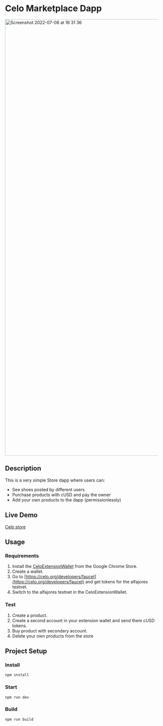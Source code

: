 # Celo Marketplace Dapp
<img width="1440" alt="Screenshot 2022-07-08 at 16 31 36" src="https://user-images.githubusercontent.com/70149872/178001992-441b2733-791a-48c1-8e89-a1e637e0baa0.png">

## Description
This is a very simple Store dapp where users can:
* See shoes posted by different users
* Purchase products with cUSD and pay the owner
* Add your own products to the dapp (permissionlessly)

## Live Demo
[Celo store](https://celo-basics.vercel.app/)
## Usage

### Requirements
1. Install the [CeloExtensionWallet](https://chrome.google.com/webstore/detail/celoextensionwallet/kkilomkmpmkbdnfelcpgckmpcaemjcdh?hl=en) from the Google Chrome Store.
2. Create a wallet.
3. Go to [https://celo.org/developers/faucet](https://celo.org/developers/faucet) and get tokens for the alfajores testnet.
4. Switch to the alfajores testnet in the CeloExtensionWallet.

### Test
1. Create a product.
2. Create a second account in your extension wallet and send them cUSD tokens.
3. Buy product with secondary account.
4. Delete your own products from the store


## Project Setup

### Install
```
npm install
```

### Start
```
npm run dev
```

### Build
```
npm run build
